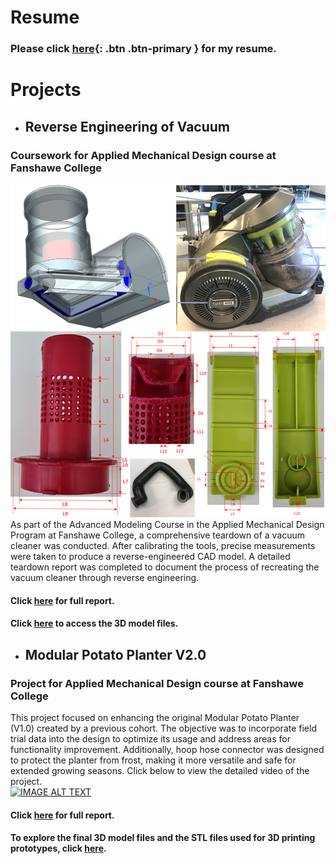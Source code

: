 # Resume
<!-- ### Please click [here](Resume.md){: .btn .btn-primary } for my resume. -->
 ### Please click [here]([Resume.md](https://docs.google.com/viewer?url=https://raw.githubusercontent.com/rnmech/CAD/main/docs/Ramakrishnan_Git_Resume.pdf)){: .btn .btn-primary } for my resume.
 
# Projects

- ## Reverse Engineering of Vacuum
### Coursework for Applied Mechanical Design course at Fanshawe College
![Vacuum Dismantled](Images/Reverse_Engineering.png)  
As part of the Advanced Modeling Course in the Applied Mechanical Design Program at Fanshawe College, a comprehensive teardown of a vacuum cleaner was conducted. After calibrating the tools, precise measurements were taken to produce a reverse-engineered CAD model. A detailed teardown report was completed to document the process of recreating the vacuum cleaner through reverse engineering. 
#### Click [here](https://docs.google.com/viewer?url=https://raw.githubusercontent.com/rnmech/Reverse_Engineering/main/Reverse_Engineering_Report.pdf) for full report.
#### Click [here](https://github.com/rnmech/Reverse_Engineering.git) to access the 3D model files.
- ## Modular Potato Planter V2.0
### Project for Applied Mechanical Design course at Fanshawe College  
This project focused on enhancing the original Modular Potato Planter (V1.0) created by a previous cohort. The objective was to incorporate field trial data into the design to optimize its usage and address areas for functionality improvement. Additionally, hoop hose connector was designed to protect the planter from frost, making it more versatile and safe for extended growing seasons.
Click below to view the detailed video of the project.  
[![IMAGE ALT TEXT](https://img.youtube.com/vi/kTgNhmcegps/0.jpg)](https://www.youtube.com/watch?v=kTgNhmcegps)  
#### Click [here](https://docs.google.com/viewer?url=https://raw.githubusercontent.com/rnmech/Fanshawe_AMD_Project/main/Report/05DEC2021_MGMT_6102_Project_Report_Team_1_Modular_Potato_Planter_V_2_0.pdf) for full report.
#### To explore the final 3D model files and the STL files used for 3D printing prototypes, click [here](https://github.com/rnmech/Fanshawe_AMD_Project.git).

<!-- [Link to New Page](Resume.md){: .btn .btn-primary }-->
